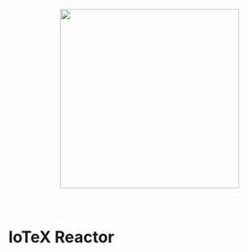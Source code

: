<p align="center">
  <img src="https://github.com/iotexproject/reactor/blob/master/reactor.png" width="320px">
</p>

&nbsp;

# IoTeX Reactor
